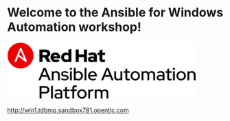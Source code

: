 # Welcome to the Ansible for Windows Automation workshop!

![Ansible Automation Platform](https://raw.githubusercontent.com/ansible/workshops/master/images/rh-ansible-automation-platform.png)

http://win1.tdbmp.sandbox781.opentlc.com